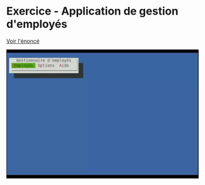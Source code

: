 # Exercice - Application de gestion d'employés

[Voir l'énoncé](https://github.com/NathanGeisbusch/formation-technobel/tree/aquarium/doc/énoncé.md)

![](doc/demo.webp?raw=true)
